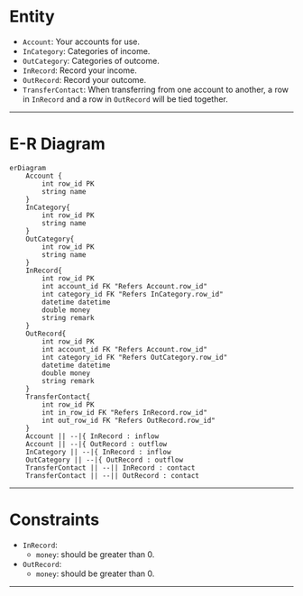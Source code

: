 # Entity

-   `Account`: Your accounts for use.
-   `InCategory`: Categories of income.
-   `OutCategory`: Categories of outcome.
-   `InRecord`: Record your income.
-   `OutRecord`: Record your outcome.
-   `TransferContact`: When transferring from one account to another, a row in `InRecord` and a row in `OutRecord` will be tied together.

---

# E-R Diagram

```mermaid
erDiagram
    Account {
        int row_id PK
        string name
    }
    InCategory{
        int row_id PK
        string name
    }
    OutCategory{
        int row_id PK
        string name
    }
    InRecord{
        int row_id PK
        int account_id FK "Refers Account.row_id"
        int category_id FK "Refers InCategory.row_id"
        datetime datetime
        double money
        string remark
    }
    OutRecord{
        int row_id PK 
        int account_id FK "Refers Account.row_id"
        int category_id FK "Refers OutCategory.row_id"
        datetime datetime
        double money
        string remark
    }
    TransferContact{
        int row_id PK
        int in_row_id FK "Refers InRecord.row_id"
        int out_row_id FK "Refers OutRecord.row_id"
    }
    Account || --|{ InRecord : inflow
    Account || --|{ OutRecord : outflow
    InCategory || --|{ InRecord : inflow
    OutCategory || --|{ OutRecord : outflow
    TransferContact || --|| InRecord : contact
    TransferContact || --|| OutRecord : contact
```

---

# Constraints

-   `InRecord`:
    -   `money`: should be greater than 0.
-   `OutRecord`:
    -   `money`: should be greater than 0.

---


